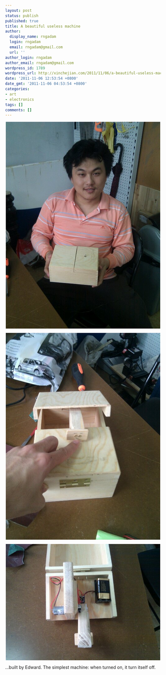 ```yaml
---
layout: post
status: publish
published: true
title: A beautiful useless machine
author:
  display_name: rngadam
  login: rngadam
  email: rngadam@gmail.com
  url: ''
author_login: rngadam
author_email: rngadam@gmail.com
wordpress_id: 1789
wordpress_url: http://xinchejian.com/2011/11/06/a-beautiful-useless-machine/
date: '2011-11-06 12:53:54 +0800'
date_gmt: '2011-11-06 04:53:54 +0800'
categories:
- art
- electronics
tags: []
comments: []
---
```

<p><img style="display:block;margin-right:auto;margin-left:auto;" alt="image" src="/uploads/2011/11/wpid-IMG_20111106_124251.jpg" /></p>
<p><img style="display:block;margin-right:auto;margin-left:auto;" alt="image" src="/uploads/2011/11/wpid-IMG_20111106_124310.jpg" /></p>
<p><img style="display:block;margin-right:auto;margin-left:auto;" alt="image" src="/uploads/2011/11/wpid-IMG_20111106_124449.jpg" /></p>
<p>...built by Edward. The simplest machine: when turned on, it turn itself off.</p></p>
